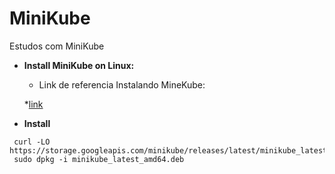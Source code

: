 # MiniKube
Estudos com MiniKube

* __Install MiniKube on Linux:__ 

  * Link de referencia Instalando MineKube:

   *[link](https://minikube.sigs.k8s.io/docs/start/)

* __Install__

 ```
  curl -LO https://storage.googleapis.com/minikube/releases/latest/minikube_latest_amd64.deb
  sudo dpkg -i minikube_latest_amd64.deb

 ```
